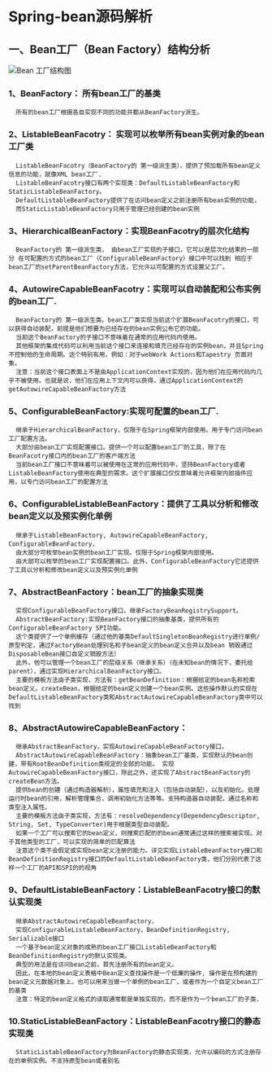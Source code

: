 # Spring-bean源码解析 #
## 一、Bean工厂（Bean Factory）结构分析 ##
![Bean 工厂结构图](https://i.imgur.com/TSTHfYe.jpg)

### 1、BeanFactory： 所有bean工厂的基类
      所有的bean工厂根据各自实现不同的功能并都从BeanFactory派生。
### 2、ListableBeanFacotry： 实现可以枚举所有bean实例对象的bean工厂类
      ListableBeanFacotry（BeanFactory的 第一级派生类），提供了预加载所有bean定义信息的功能，就像XML bean工厂.
      ListableBeanFacotry接口有两个实现类：DefaultListableBeanFactory和StaticListableBeanFactory。
      DefaultListableBeanFactory提供了在访问bean定义之前注册所有bean实例的功能，
	  而StaticListableBeanFactory只用于管理已经创建的bean实例
### 3、HierarchicalBeanFactory：实现BeanFacotry的层次化结构
      BeanFactory的 第一级派生类， 由bean工厂实现的子接口，它可以是层次化结果的一部分 在可配置的方式的bean工厂（ConfigurableBeanFactory）接口中可以找到 相应于bean工厂的setParentBeanFactory方法，它允许以可配置的方式设置父工厂。     
### 4、AutowireCapableBeanFacotry：实现可以自动装配和公布实例的bean工厂.
      BeanFactory的 第一级派生类。bean工厂类实现当前这个扩展BeanFacotry的接口，可以获得自动装配，前提是他们想要为已经存在的bean实例公布它的功能。
	  当前这个BeanFactory的子接口不意味着在通常的应用代码内使用。
	  其他框架的集成代码可以利用当前这个接口来连接和填充已经存在的实例bean，并且Spring不控制他的生命周期。这个特别有用，例如：对于webWork Actions和Tapestry 页面对象。
	  注意：当前这个接口表面上不是由ApplicationContext实现的，因为他们在应用代码内几乎不被使用。也就是说，他们在应用上下文内可以获得，通过ApplicationContext的getAutowireCapableBeanFactory方法
### 5、ConfigurableBeanFactory:实现可配置的bean工厂.
      继承于HierarchicalBeanFactory，仅限于在Spring框架内部使用。用于专门访问bean工厂配置方法。
	  大部分由bean工厂实现配置接口。提供一个可以配置bean工厂的工具，除了在BeanFacotry接口内的bean工厂的客户端方法
	  当前bean工厂接口不意味着可以被使用在正常的应用代码中，坚持BeanFactory或者ListableBeanFactory使用在典型的需求。这个扩展接口仅仅意味着允许框架内部插件应用，以专门访问bean工厂的配置方法
### 6、ConfigurableListableBeanFactory：提供了工具以分析和修改bean定义以及预实例化单例
      继承于ListableBeanFactory, AutowireCapableBeanFactory, ConfigurableBeanFactory，
      由大部分可枚举bean实例的bean工厂实现。仅限于Spring框架内部使用。
	  由大部可以枚举的bean工厂实现配置接口。此外，ConfigurableBeanFactory它还提供了工具以分析和修改bean定义以及预实例化单例
### 7、AbstractBeanFactory：bean工厂的抽象实现类
      实现ConfigurableBeanFactory接口，继承FactoryBeanRegistrySupport。
	  AbstractBeanFactory:实现BeanFactory接口的抽象基类，提供所有的ConfigurableBeanFactory SPI功能。
	  这个类提供了一个单例缓存（通过他的基类DefaultSingletonBeanRegistry进行单例/原型判定，通过FactoryBean处理别名和子bean定义的bean定义合并以及bean 销毁通过DisposableBean接口自定义销毁方法）
	  此外，他可以管理一个bean工厂的层级关系（继承关系）（在未知bean的情况下，委托给parent），通过实现HierarchicalBeanFactory接口。
	  主要的模板方法由子类实现，方法有：getBeanDefinition：根据给定的bean名称检索bean定义。createBean，根据给定的bean定义创建一个bean实例。这些操作默认的实现在DefaultListableBeanFactory类和AbstractAutowireCapableBeanFactory类中可以找到
### 8、AbstractAutowireCapableBeanFactory：
      继承AbstractBeanFactory，实现AutowireCapableBeanFactory接口。
	  AbstractAutowireCapableBeanFactory：抽象bean工厂基类，实现默认的bean创建，带有RootBeanDefinition类规定的全部的功能。 实现AutowireCapableBeanFactory接口，除此之外，还实现了AbstractBeanFactory的createBean方法。
	  提供bean的创建（通过构造器解析），属性填充和注入（包括自动装配），以及初始化。处理运行时bean的引用，解析管理集合，调用初始化方法等等。支持构造器自动装配，通过名称和类型注入属性。
	  主要的模板方法由子类实现，方法有：resolveDependency(DependencyDescriptor, String, Set, TypeConverter)用于根据类型自动装配。
	  如果一个工厂可以搜索它的bean定义，则搜索匹配的的bean通常通过这样的搜索被实现。对于其他类型的工厂，可以实现的简单的匹配算法
	  注意这个类不会假定或实现bean定义注册的能力。详见实现ListableBeanFactory接口和BeanDefinitionRegistry接口的DefaultListableBeanFactory类，他们分别代表了这样一个工厂的API和SPI的的视角
### 9、DefaultListableBeanFactory：ListableBeanFacotry接口的默认实现类
      继承AbstractAutowireCapableBeanFactory，
      实现ConfigurableListableBeanFactory，BeanDefinitionRegistry, Serializable接口
      一个基于bean定义对象的成熟的bean工厂接口ListableBeanFactory和BeanDefinitionRegistry的默认实现类。
	  典型的用法是在访问bean之前，首先注册所有的bean定义。
	  因此，在本地的bean定义表格中Bean定义查找操作是一个低廉的操作, 操作是在预构建的bean定义元数据对象上。也可以用来当做一个单例的bean工厂，或者作为一个自定义bean工厂的基类 
	  注意：特定的bean定义格式的读取通常都是单独实现的，而不是作为一个bean工厂的子类.
### 10.StaticListableBeanFactory：ListableBeanFacotry接口的静态实现类
	  StaticListableBeanFactory为BeanFactory的静态实现类，允许以编码的方式注册存在的单例实例。不支持原型bean或者别名